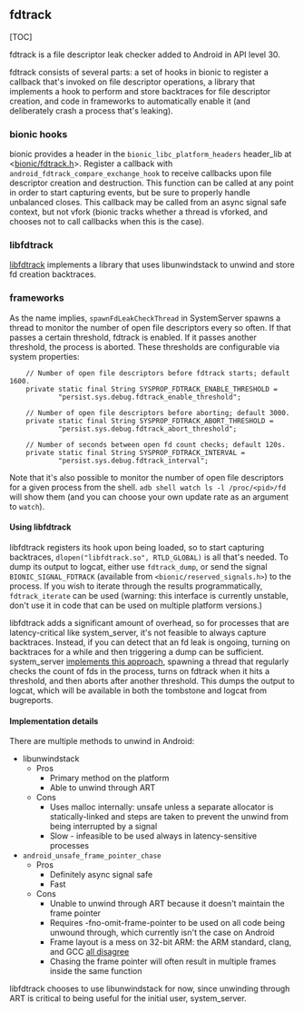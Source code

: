 ## fdtrack

[TOC]

fdtrack is a file descriptor leak checker added to Android in API level 30.

fdtrack consists of several parts: a set of hooks in bionic to register a
callback that's invoked on file descriptor operations, a library that implements
a hook to perform and store backtraces for file descriptor creation, and
code in frameworks to automatically enable it (and deliberately crash a process
that's leaking).

### bionic hooks
bionic provides a header in the `bionic_libc_platform_headers` header_lib at <[bionic/fdtrack.h](https://android.googlesource.com/platform/bionic/+/refs/heads/main/libc/platform/bionic/fdtrack.h)>.
Register a callback with `android_fdtrack_compare_exchange_hook` to receive
callbacks upon file descriptor creation and destruction. This function can be
called at any point in order to start capturing events, but be sure to properly
handle unbalanced closes. This callback may be called from an async signal safe
context, but not vfork (bionic tracks whether a thread is vforked, and chooses
not to call callbacks when this is the case).

### libfdtrack
[libfdtrack](https://android.googlesource.com/platform/bionic/+/refs/heads/main/libfdtrack)
implements a library that uses libunwindstack to unwind and store fd creation backtraces.

### frameworks
As the name implies, `spawnFdLeakCheckThread` in SystemServer spawns a thread
to monitor the number of open file descriptors every so often.
If that passes a certain threshold, fdtrack is enabled.
If it passes another threshold, the process is aborted.
These thresholds are configurable via system properties:
```
    // Number of open file descriptors before fdtrack starts; default 1600.
    private static final String SYSPROP_FDTRACK_ENABLE_THRESHOLD =
            "persist.sys.debug.fdtrack_enable_threshold";

    // Number of open file descriptors before aborting; default 3000.
    private static final String SYSPROP_FDTRACK_ABORT_THRESHOLD =
            "persist.sys.debug.fdtrack_abort_threshold";

    // Number of seconds between open fd count checks; default 120s.
    private static final String SYSPROP_FDTRACK_INTERVAL =
            "persist.sys.debug.fdtrack_interval";
```
Note that it's also possible to monitor the number of open file descriptors for
a given process from the shell. `adb shell watch ls -l /proc/<pid>/fd` will show
them (and you can choose your own update rate as an argument to `watch`).

#### Using libfdtrack
libfdtrack registers its hook upon being loaded, so to start capturing
backtraces, `dlopen("libfdtrack.so", RTLD_GLOBAL)` is all that's needed. To dump
its output to logcat, either use `fdtrack_dump`, or send the signal
`BIONIC_SIGNAL_FDTRACK` (available from `<bionic/reserved_signals.h>`) to the
process. If you wish to iterate through the results programmatically,
`fdtrack_iterate` can be used (warning: this interface is currently unstable,
don't use it in code that can be used on multiple platform versions.)

libfdtrack adds a significant amount of overhead, so for processes that are
latency-critical like system_server, it's not feasible to always capture
backtraces. Instead, if you can detect that an fd leak is ongoing, turning on
backtraces for a while and then triggering a dump can be sufficient.
system_server [implements this approach](https://android.googlesource.com/platform/frameworks/base/+/679f3e4242b8e018eb7df90ef433f81088a64fff%5E%21/),
spawning a thread that regularly checks the count of fds in the process, turns
on fdtrack when it hits a threshold, and then aborts after another threshold.
This dumps the output to logcat, which will be available in both the tombstone
and logcat from bugreports.

#### Implementation details
There are multiple methods to unwind in Android:

 * libunwindstack
   * Pros
     * Primary method on the platform
     * Able to unwind through ART
   * Cons
     * Uses malloc internally: unsafe unless a separate allocator is
       statically-linked and steps are taken to prevent the unwind from being
       interrupted by a signal
     * Slow - infeasible to be used always in latency-sensitive processes
 * `android_unsafe_frame_pointer_chase`
   * Pros
     * Definitely async signal safe
     * Fast
   * Cons
     * Unable to unwind through ART because it doesn't maintain the frame pointer
     * Requires -fno-omit-frame-pointer to be used on all code being unwound
       through, which currently isn't the case on Android
     * Frame layout is a mess on 32-bit ARM: the ARM standard, clang, and GCC
       [all disagree](https://gcc.gnu.org/bugzilla/show_bug.cgi?id=92172)
     * Chasing the frame pointer will often result in multiple frames inside the
       same function

libfdtrack chooses to use libunwindstack for now, since unwinding through ART
is critical to being useful for the initial user, system_server.
